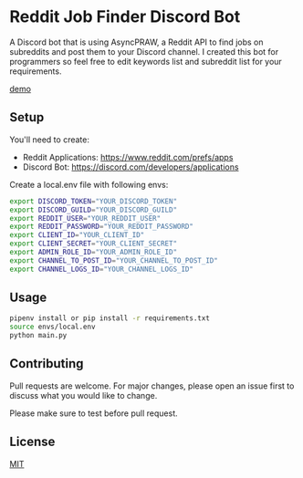 # Reddit Job Finder Discord Bot

A Discord bot that is using AsyncPRAW, a Reddit API to find jobs on subreddits and post them to your Discord channel.
I created this bot for programmers so feel free to edit keywords list and subreddit list for your requirements.

[demo](img/demo.gif)
## Setup
You'll need to create:
 - Reddit Applications: https://www.reddit.com/prefs/apps
 - Discord Bot: https://discord.com/developers/applications
 
Create a local.env file with following envs:
```bash
export DISCORD_TOKEN="YOUR_DISCORD_TOKEN"
export DISCORD_GUILD="YOUR_DISCORD_GUILD"
export REDDIT_USER="YOUR_REDDIT_USER"
export REDDIT_PASSWORD="YOUR_REDDIT_PASSWORD"
export CLIENT_ID="YOUR_CLIENT_ID"
export CLIENT_SECRET="YOUR_CLIENT_SECRET"
export ADMIN_ROLE_ID="YOUR_ADMIN_ROLE_ID"
export CHANNEL_TO_POST_ID="YOUR_CHANNEL_TO_POST_ID"
export CHANNEL_LOGS_ID="YOUR_CHANNEL_LOGS_ID"
```

## Usage

```bash
pipenv install or pip install -r requirements.txt
source envs/local.env
python main.py
```

## Contributing
Pull requests are welcome. For major changes, please open an issue first to discuss what you would like to change.

Please make sure to test before pull request.

## License
[MIT](https://choosealicense.com/licenses/mit/)
